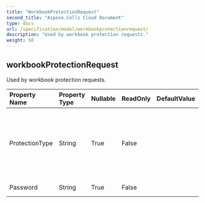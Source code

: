 ```yaml
---
title: "WorkbookProtectionRequest"
second_title: "Aspose.Cells Cloud Document"
type: docs
url: /specification/model/workbookprotectionrequest/
description: "Used by workbook protection requests."
weight: 50
---
```


## **workbookProtectionRequest**

Used by workbook protection requests. 

| Property Name | Property Type | Nullable |  ReadOnly | DefaultValue | Description | 
| :- | :- | :- |:- |  :- | :- |
| ProtectionType | String | True |  False |  | Protection type. Can be ALL, CONTENTS, NONE, OBJECTS, SCENARIOS, STRUCTURE, WINDOWS |  
| Password | String | True |  False |  | Encription password. |  

